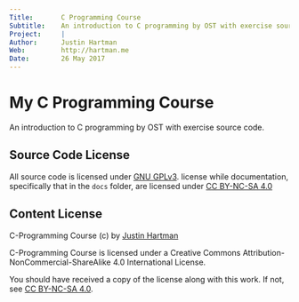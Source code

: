 ```yaml
---
Title:       C Programming Course  
Subtitle:    An introduction to C programming by OST with exercise source code.  
Project:     |  
Author:      Justin Hartman  
Web:         http://hartman.me  
Date:        26 May 2017  
---
```


# My C Programming Course
An introduction to C programming by OST with exercise source code.

## Source Code License
All source code is licensed under [GNU GPLv3](LICENSE.md). license while documentation, specifically that in the `docs` folder, are licensed under [CC BY-NC-SA 4.0](docs/LICENSE.md)

## Content License 
C-Programming Course (c) by [Justin Hartman](http://justin.hartman.me)

C-Programming Course is licensed under a Creative Commons Attribution-NonCommercial-ShareAlike 4.0 International License.

You should have received a copy of the license along with this
work. If not, see [CC BY-NC-SA 4.0][license].

[license]: https://creativecommons.org/licenses/by-nc-sa/4.0/
